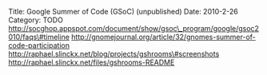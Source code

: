 Title: Google Summer of Code (GSoC) (unpublished)
Date: 2010-2-26
Category: TODO
http://socghop.appspot.com/document/show/gsoc\_program/google/gsoc2010/faqs\#timeline
http://gnomejournal.org/article/32/gnomes-summer-of-code-participation http://raphael.slinckx.net/blog/projects/gshrooms\#screenshots
http://raphael.slinckx.net/files/gshrooms-README
